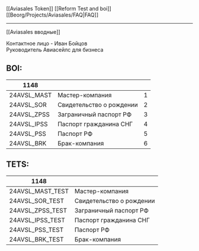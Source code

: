 [[Aviasales Token]]
[[Reform Test and boi]]
[[Beorg/Projects/Aviasales/FAQ|FAQ]]

---
[[Aviasales вводные]]

Контактное лицо - Иван Бойцов  
Руководитель Авиасейлс для бизнеса
## BOI:
| 1148        |                          |     |
| ----------- | ------------------------ | --- |
| 24AVSL_MAST | Мастер-компания          | 1   |
| 24AVSL_SOR  | Свидетельство о рождении | 2   |
| 24AVSL_ZPSS | Заграничный паспорт РФ   | 3   |
| 24AVSL_IPSS | Паспорт гражданина СНГ   | 4   |
| 24AVSL_PSS  | Паспорт РФ               | 5   |
| 24AVSL_BRK  | Брак-компания            | 6   |
## TETS:

| 1148             |                          |
| ---------------- | ------------------------ |
| 24AVSL_MAST_TEST | Мастер-компания          |
| 24AVSL_SOR_TEST  | Свидетельство о рождении |
| 24AVSL_ZPSS_TEST | Заграничный паспорт РФ   |
| 24AVSL_IPSS_TEST | Паспорт гражданина СНГ   |
| 24AVSL_PSS_TEST  | Паспорт РФ               |
| 24AVSL_BRK_TEST  | Брак-компания            |
